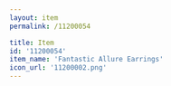 ```yaml
---
layout: item
permalink: /11200054

title: Item
id: '11200054'
item_name: 'Fantastic Allure Earrings'
icon_url: '11200002.png'
---
```

